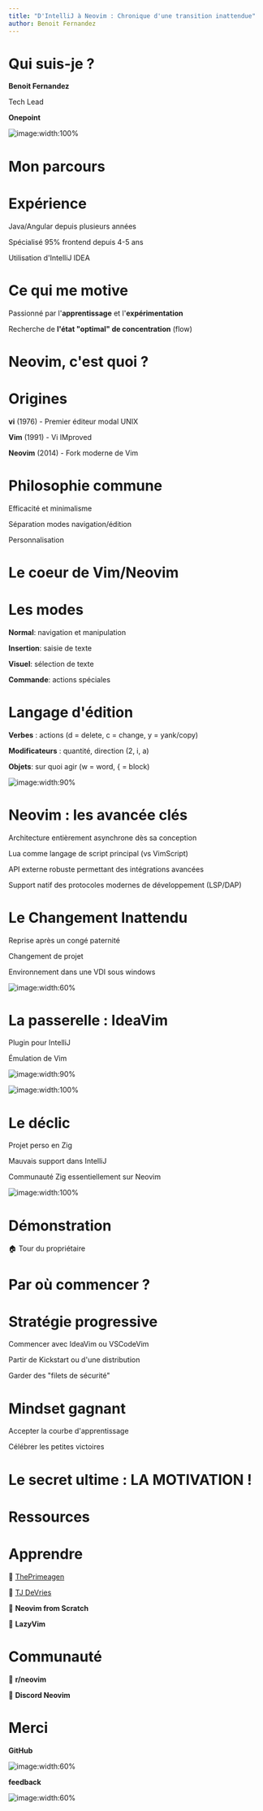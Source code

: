 ```yaml
---
title: "D'IntelliJ à Neovim : Chronique d'une transition inattendue"
author: Benoit Fernandez
---
```


Qui suis-je ?
===
<!-- column_layout: [1, 3, 2, 1] -->

<!-- column: 1 -->

<!-- new_lines: 2 -->

**Benoit Fernandez**

Tech Lead

**Onepoint**
<!-- column: 2 -->

<!-- new_lines: 2 -->
![image:width:100%](moi.jpg)

<!-- reset_layout -->

<!-- end_slide -->

Mon parcours
===
<!-- pause -->
<!-- column_layout: [1, 1] -->

<!-- column: 0 -->
# Expérience
<!-- pause -->
<span style="color: palette:red">Java/Angular</span> depuis plusieurs années
<!-- pause -->
Spécialisé 95% frontend depuis 4-5 ans
<!-- pause -->
Utilisation d'IntelliJ IDEA
<!-- pause -->

<!-- column: 1 -->
# Ce qui me motive
<!-- pause -->
Passionné par l'**apprentissage** et l'**expérimentation**
<!-- pause -->
Recherche de **l'état "optimal" de concentration** (flow)
<!-- reset_layout -->

<!-- end_slide -->

Neovim, c'est quoi ?
===

<!-- pause -->
<!-- column_layout: [1, 1] -->

<!-- column: 0 -->
# Origines
<!-- pause -->
**vi** (1976) - Premier éditeur modal UNIX
<!-- pause -->
**Vim** (1991) - Vi IMproved
<!-- pause -->
**Neovim** (2014) - Fork moderne de Vim
<!-- pause -->

<!-- column: 1 -->
# Philosophie commune
<!-- pause -->
Efficacité et minimalisme
<!-- pause -->
Séparation modes navigation/édition
<!-- pause -->
Personnalisation

<!-- 
speaker_note: |
  Vi a été créé par Bill Joy en 1976, intégré dans tous les systèmes UNIX.
  Vim (Vi IMproved) ajoute de nombreuses fonctionnalités essentielles :
  - Édition multi-fichiers et multi-fenêtres
  - Annulation multi-niveaux (undo/redo)
  - Coloration syntaxique avancée
  - Complétion intelligente
  - Recherche avec expressions régulières
  - Macros et automatisation
  - Configuration via vimrc
  - Extensible via plugins (VimL/VimScript)
  - Initialement développé pour AmigaOs, d'où son support multi-plateformes amélioré
  - Prise en charge de nombreux encodages
-->

<!-- end_slide -->

Le coeur de Vim/Neovim
===

<!-- new_lines: 1 -->
<!-- pause -->
<!-- column_layout: [1, 1] -->

<!-- column: 0 -->

# Les modes

<!-- pause -->
**Normal**: navigation et manipulation
<!-- pause -->
**Insertion**: saisie de texte

<!-- pause -->
**Visuel**: sélection de texte

<!-- pause -->
**Commande**: actions spéciales

<!-- column: 1 -->
<!-- pause -->
# Langage d'édition

<!-- pause -->
**Verbes** : actions (d = delete, c = change, y = yank/copy)

<!-- pause -->

**Modificateurs** : quantité, direction (2, i, a)

<!-- pause -->
**Objets**: sur quoi agir (w = word, { = block)

<!-- end_slide -->

![image:width:90%](vim_cheat_sheet.png)
<!-- end_slide -->

Neovim : les avancée clés
===

<!-- new_lines: 1 -->
<!-- pause -->
Architecture entièrement asynchrone dès sa conception
<!-- pause -->
Lua comme langage de script principal (vs VimScript)
<!-- pause -->
API externe robuste permettant des intégrations avancées
<!-- pause -->
Support natif des protocoles modernes de développement (LSP/DAP)

<!-- speaker_note: |
Neovim apporte des améliorations majeures à Vim :
- Architecture moderne avec API asynchrone
- Support natif des Language Server Protocols (LSP) pour l'auto-complétion, la navigation, etc.
- Support du Debug Adapter Protocol (DAP) pour le débogage
- Terminal intégré
- Interface graphique détachable (GUI)
- Meilleure gestion des événements et des tâches en arrière-plan
- Communauté très active et innovante
- Configuration plus simple et plus puissante en Lua
- Architecture asynchrone native (plus complète que celle ajoutée à Vim 8)
- Meilleure intégration avec les outils modernes de développement
-->

<!-- end_slide -->
Le Changement Inattendu
===

<!-- new_lines: 2 -->
<!-- column_layout: [1, 1] -->

<!-- column: 0 -->

<!-- pause -->
Reprise après un congé paternité
<!-- pause -->
Changement de projet
<!-- pause -->
Environnement dans une VDI sous windows
<!-- pause -->

<!-- column: 1 -->

![image:width:60%](among_panik.png)

<!-- end_slide -->

La passerelle : IdeaVim
===

<!-- column_layout: [1, 2] -->

<!-- column: 0 -->

<!-- new_lines: 2 -->
<!-- pause -->
Plugin pour IntelliJ
<!-- pause -->
Émulation de Vim
<!-- pause -->

<!-- column: 1 -->
![image:width:90%](extract-ideavimrc.png)
<!-- end_slide -->

![image:width:100%](vim-productive.png)

<!-- end_slide -->

Le déclic
===

<!-- new_lines: 2 -->
<!-- column_layout: [1, 1] -->
<!-- column: 0 -->
<!-- pause -->
Projet perso en Zig
<!-- pause -->
Mauvais support dans IntelliJ
<!-- pause -->
Communauté Zig essentiellement sur Neovim

<!-- column: 1 -->

<!-- pause -->
![image:width:100%](days_since.png)
<!-- end_slide -->
Démonstration
===

<!-- jump_to_middle -->
🏠 Tour du propriétaire

<!-- end_slide -->

Par où commencer ?
===
<!-- column_layout: [1, 1] -->

<!-- column: 0 -->
# Stratégie progressive
<!-- pause -->
Commencer avec <span style="color: palette:red">IdeaVim</span> ou VSCodeVim
<!-- pause -->
Partir de Kickstart ou d'une distribution
<!-- pause -->
Garder des "filets de sécurité"
<!-- pause -->
<!-- column: 1 -->
# Mindset gagnant
<!-- pause -->
Accepter la courbe d'apprentissage
<!-- pause -->
Célébrer les petites victoires
<!-- pause -->
<!-- reset_layout -->
# Le secret ultime : **LA MOTIVATION !**

<!-- end_slide -->
Ressources
===

<!-- column_layout: [1, 1] -->

<!-- column: 0 -->
# Apprendre

 [ThePrimeagen](@ThePrimeagen)

 [TJ DeVries](@teej_dv)

 **Neovim from Scratch**

󰖟 **LazyVim**

<!-- column: 1 -->
# Communauté

 **r/neovim**

  **Discord Neovim**
<!-- end_slide -->
Merci
===
<!-- column_layout: [1, 1] -->

<!-- column: 0 -->
**GitHub**

![image:width:60%](feedback.png)
<!-- column: 1 -->
**feedback**

![image:width:60%](feedback.png)
